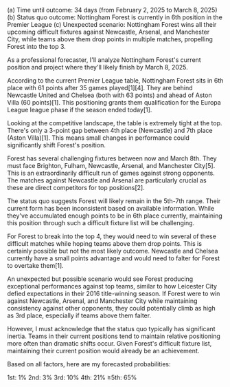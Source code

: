 (a) Time until outcome: 34 days (from February 2, 2025 to March 8, 2025)
(b) Status quo outcome: Nottingham Forest is currently in 6th position in the Premier League
(c) Unexpected scenario: Nottingham Forest wins all their upcoming difficult fixtures against Newcastle, Arsenal, and Manchester City, while teams above them drop points in multiple matches, propelling Forest into the top 3.

As a professional forecaster, I'll analyze Nottingham Forest's current position and project where they'll likely finish by March 8, 2025.

According to the current Premier League table, Nottingham Forest sits in 6th place with 61 points after 35 games played[1][4]. They are behind Newcastle United and Chelsea (both with 63 points) and ahead of Aston Villa (60 points)[1]. This positioning grants them qualification for the Europa League league phase if the season ended today[1].

Looking at the competitive landscape, the table is extremely tight at the top. There's only a 3-point gap between 4th place (Newcastle) and 7th place (Aston Villa)[1]. This means small changes in performance could significantly shift Forest's position.

Forest has several challenging fixtures between now and March 8th. They must face Brighton, Fulham, Newcastle, Arsenal, and Manchester City[5]. This is an extraordinarily difficult run of games against strong opponents. The matches against Newcastle and Arsenal are particularly crucial as these are direct competitors for top positions[2].

The status quo suggests Forest will likely remain in the 5th-7th range. Their current form has been inconsistent based on available information. While they've accumulated enough points to be in 6th place currently, maintaining this position through such a difficult fixture list will be challenging.

For Forest to break into the top 4, they would need to win several of these difficult matches while hoping teams above them drop points. This is certainly possible but not the most likely outcome. Newcastle and Chelsea currently have a small points advantage and would need to falter for Forest to overtake them[1].

An unexpected but possible scenario would see Forest producing exceptional performances against top teams, similar to how Leicester City defied expectations in their 2016 title-winning season. If Forest were to win against Newcastle, Arsenal, and Manchester City while maintaining consistency against other opponents, they could potentially climb as high as 3rd place, especially if teams above them falter.

However, I must acknowledge that the status quo typically has significant inertia. Teams in their current positions tend to maintain relative positioning more often than dramatic shifts occur. Given Forest's difficult fixture list, maintaining their current position would already be an achievement.

Based on all factors, here are my forecasted probabilities:

1st: 1%
2nd: 3% 
3rd: 10%
4th: 21%
≥5th: 65%